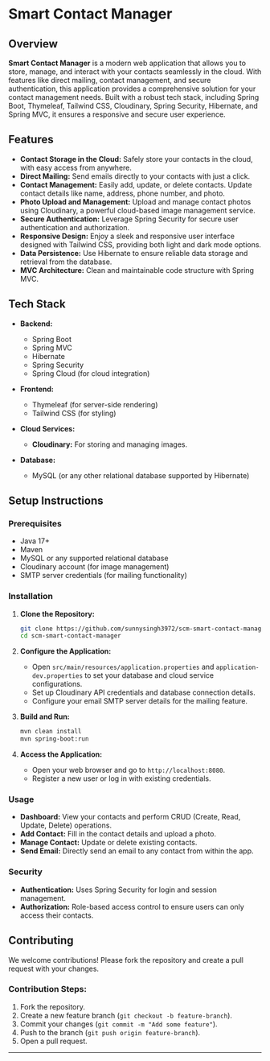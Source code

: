 # Smart Contact Manager

## Overview
**Smart Contact Manager** is a modern web application that allows you to store, manage, and interact with your contacts seamlessly in the cloud. With features like direct mailing, contact management, and secure authentication, this application provides a comprehensive solution for your contact management needs. Built with a robust tech stack, including Spring Boot, Thymeleaf, Tailwind CSS, Cloudinary, Spring Security, Hibernate, and Spring MVC, it ensures a responsive and secure user experience.

## Features
- **Contact Storage in the Cloud:** Safely store your contacts in the cloud, with easy access from anywhere.
- **Direct Mailing:** Send emails directly to your contacts with just a click.
- **Contact Management:** Easily add, update, or delete contacts. Update contact details like name, address, phone number, and photo.
- **Photo Upload and Management:** Upload and manage contact photos using Cloudinary, a powerful cloud-based image management service.
- **Secure Authentication:** Leverage Spring Security for secure user authentication and authorization.
- **Responsive Design:** Enjoy a sleek and responsive user interface designed with Tailwind CSS, providing both light and dark mode options.
- **Data Persistence:** Use Hibernate to ensure reliable data storage and retrieval from the database.
- **MVC Architecture:** Clean and maintainable code structure with Spring MVC.

## Tech Stack
- **Backend:**
  - Spring Boot
  - Spring MVC
  - Hibernate
  - Spring Security
  - Spring Cloud (for cloud integration)
  
- **Frontend:**
  - Thymeleaf (for server-side rendering)
  - Tailwind CSS (for styling)

- **Cloud Services:**
  - **Cloudinary:** For storing and managing images.
  
- **Database:**
  - MySQL (or any other relational database supported by Hibernate)

## Setup Instructions
### Prerequisites
- Java 17+
- Maven
- MySQL or any supported relational database
- Cloudinary account (for image management)
- SMTP server credentials (for mailing functionality)

### Installation
1. **Clone the Repository:**
   ```bash
   git clone https://github.com/sunnysingh3972/scm-smart-contact-manager.git
   cd scm-smart-contact-manager
   ```

2. **Configure the Application:**
   - Open `src/main/resources/application.properties` and `application-dev.properties` to set your database and cloud service configurations.
   - Set up Cloudinary API credentials and database connection details.
   - Configure your email SMTP server details for the mailing feature.

3. **Build and Run:**
   ```bash
   mvn clean install
   mvn spring-boot:run
   ```

4. **Access the Application:**
   - Open your web browser and go to `http://localhost:8080`.
   - Register a new user or log in with existing credentials.

### Usage
- **Dashboard:** View your contacts and perform CRUD (Create, Read, Update, Delete) operations.
- **Add Contact:** Fill in the contact details and upload a photo.
- **Manage Contact:** Update or delete existing contacts.
- **Send Email:** Directly send an email to any contact from within the app.

### Security
- **Authentication:** Uses Spring Security for login and session management.
- **Authorization:** Role-based access control to ensure users can only access their contacts.
  
## Contributing
We welcome contributions! Please fork the repository and create a pull request with your changes.

### Contribution Steps:
1. Fork the repository.
2. Create a new feature branch (`git checkout -b feature-branch`).
3. Commit your changes (`git commit -m "Add some feature"`).
4. Push to the branch (`git push origin feature-branch`).
5. Open a pull request.


  
---
